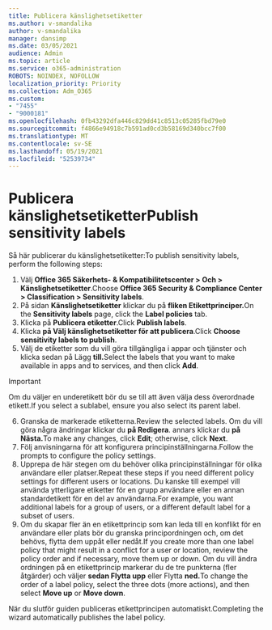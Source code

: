 ```yaml
---
title: Publicera känslighetsetiketter
ms.author: v-smandalika
author: v-smandalika
manager: dansimp
ms.date: 03/05/2021
audience: Admin
ms.topic: article
ms.service: o365-administration
ROBOTS: NOINDEX, NOFOLLOW
localization_priority: Priority
ms.collection: Adm_O365
ms.custom:
- "7455"
- "9000181"
ms.openlocfilehash: 0fb43292dfa446c829dd41c8513c05285fbd79e0
ms.sourcegitcommit: f4866e94918c7b591ad0cd3b58169d340bcc7f00
ms.translationtype: MT
ms.contentlocale: sv-SE
ms.lasthandoff: 05/19/2021
ms.locfileid: "52539734"
---
```

# <a name="publish-sensitivity-labels"></a><span data-ttu-id="aaaf8-102">Publicera känslighetsetiketter</span><span class="sxs-lookup"><span data-stu-id="aaaf8-102">Publish sensitivity labels</span></span>

<span data-ttu-id="aaaf8-103">Så här publicerar du känslighetsetiketter:</span><span class="sxs-lookup"><span data-stu-id="aaaf8-103">To publish sensitivity labels, perform the following steps:</span></span>

1. <span data-ttu-id="aaaf8-104">Välj **Office 365 Säkerhets- & Kompatibilitetscenter > Och > Känslighetsetiketter**.</span><span class="sxs-lookup"><span data-stu-id="aaaf8-104">Choose **Office 365 Security & Compliance Center > Classification > Sensitivity labels**.</span></span>
2. <span data-ttu-id="aaaf8-105">På sidan **Känslighetsetiketter** klickar du på **fliken Etikettprinciper.**</span><span class="sxs-lookup"><span data-stu-id="aaaf8-105">On the **Sensitivity labels** page, click the **Label policies** tab.</span></span>
3. <span data-ttu-id="aaaf8-106">Klicka på **Publicera etiketter**.</span><span class="sxs-lookup"><span data-stu-id="aaaf8-106">Click **Publish labels**.</span></span>
4. <span data-ttu-id="aaaf8-107">Klicka **på Välj känslighetsetiketter för att publicera**.</span><span class="sxs-lookup"><span data-stu-id="aaaf8-107">Click **Choose sensitivity labels to publish**.</span></span> 
5. <span data-ttu-id="aaaf8-108">Välj de etiketter som du vill göra tillgängliga i appar och tjänster och klicka sedan på Lägg **till.**</span><span class="sxs-lookup"><span data-stu-id="aaaf8-108">Select the labels that you want to make available in apps and to services, and then click **Add**.</span></span>
> [!IMPORTANT]
> <span data-ttu-id="aaaf8-109">Om du väljer en underetikett bör du se till att även välja dess överordnade etikett.</span><span class="sxs-lookup"><span data-stu-id="aaaf8-109">If you select a sublabel, ensure you also select its parent label.</span></span>
6. <span data-ttu-id="aaaf8-110">Granska de markerade etiketterna.</span><span class="sxs-lookup"><span data-stu-id="aaaf8-110">Review the selected labels.</span></span> <span data-ttu-id="aaaf8-111">Om du vill göra några ändringar klickar du **på Redigera**. annars klickar du **på Nästa.**</span><span class="sxs-lookup"><span data-stu-id="aaaf8-111">To make any changes, click **Edit**; otherwise, click **Next**.</span></span>
7. <span data-ttu-id="aaaf8-112">Följ anvisningarna för att konfigurera principinställningarna.</span><span class="sxs-lookup"><span data-stu-id="aaaf8-112">Follow the prompts to configure the policy settings.</span></span>
8. <span data-ttu-id="aaaf8-113">Upprepa de här stegen om du behöver olika principinställningar för olika användare eller platser.</span><span class="sxs-lookup"><span data-stu-id="aaaf8-113">Repeat these steps if you need different policy settings for different users or locations.</span></span> <span data-ttu-id="aaaf8-114">Du kanske till exempel vill använda ytterligare etiketter för en grupp användare eller en annan standardetikett för en del av användarna.</span><span class="sxs-lookup"><span data-stu-id="aaaf8-114">For example, you want additional labels for a group of users, or a different default label for a subset of users.</span></span>
9. <span data-ttu-id="aaaf8-115">Om du skapar fler än en etikettprincip som kan leda till en konflikt för en användare eller plats bör du granska principordningen och, om det behövs, flytta dem uppåt eller nedåt.</span><span class="sxs-lookup"><span data-stu-id="aaaf8-115">If you create more than one label policy that might result in a conflict for a user or location, review the policy order and if necessary, move them up or down.</span></span> <span data-ttu-id="aaaf8-116">Om du vill ändra ordningen på en etikettprincip markerar du de tre punkterna (fler åtgärder) och väljer **sedan Flytta upp** eller Flytta **ned.**</span><span class="sxs-lookup"><span data-stu-id="aaaf8-116">To change the order of a label policy, select the three dots (more actions), and then select **Move up** or **Move down**.</span></span>

<span data-ttu-id="aaaf8-117">När du slutför guiden publiceras etikettprincipen automatiskt.</span><span class="sxs-lookup"><span data-stu-id="aaaf8-117">Completing the wizard automatically publishes the label policy.</span></span>

